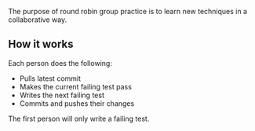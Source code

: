 
The purpose of round robin group practice is to learn new techniques in a collaborative way. 

## How it works

Each person does the following:
- Pulls latest commit
- Makes the current failing test pass
- Writes the next failing test
- Commits and pushes their changes

The first person will only write a failing test. 
